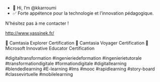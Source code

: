 - 👋 Hi, I’m @kkarroumi
- ✅ Forte appétence pour la technologie et l’innovation pédagogique.

 N'hésitez pas à me contacter !

 http://www.yassinek.fr/

 🚀 Camtasia Explorer Certification
 🚀 Camtasia Voyager Certification
 🚀 Microsoft Innovative Educator Certification


#digitaltransformation #ingenieriedeformation #ingenierietutorale #transformationdigitale
#formationdigitale #digitallearning #blendedlearning #E-learning #lms #mooc #rapidlearning 
#story-board #classevirtuelle #mobilelearning
